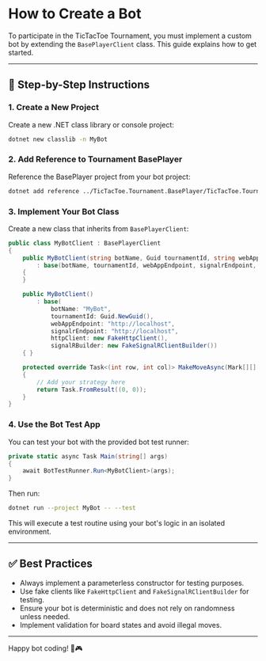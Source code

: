 ﻿# How to Create a Bot

To participate in the TicTacToe Tournament, you must implement a custom bot by extending the `BasePlayerClient` class. This guide explains how to get started.

---

## 🧱 Step-by-Step Instructions

### 1. Create a New Project
Create a new .NET class library or console project:
```bash
dotnet new classlib -n MyBot
```

### 2. Add Reference to Tournament BasePlayer
Reference the BasePlayer project from your bot project:
```bash
dotnet add reference ../TicTacToe.Tournament.BasePlayer/TicTacToe.Tournament.BasePlayer.csproj
```

### 3. Implement Your Bot Class
Create a new class that inherits from `BasePlayerClient`:
```csharp
public class MyBotClient : BasePlayerClient
{
    public MyBotClient(string botName, Guid tournamentId, string webAppEndpoint, string signalrEndpoint, IHttpClient httpClient, ISignalRClientBuilder signalRBuilder)
        : base(botName, tournamentId, webAppEndpoint, signalrEndpoint, httpClient, signalRBuilder)
    {
    }

    public MyBotClient()
        : base(
            botName: "MyBot",
            tournamentId: Guid.NewGuid(),
            webAppEndpoint: "http://localhost",
            signalrEndpoint: "http://localhost",
            httpClient: new FakeHttpClient(),
            signalRBuilder: new FakeSignalRClientBuilder())
    { }

    protected override Task<(int row, int col)> MakeMoveAsync(Mark[][] board)
    {
        // Add your strategy here
        return Task.FromResult((0, 0));
    }
}
```

### 4. Use the Bot Test App
You can test your bot with the provided bot test runner:
```csharp
private static async Task Main(string[] args)
{
    await BotTestRunner.Run<MyBotClient>(args);
}
```
Then run:
```bash
dotnet run --project MyBot -- --test
```

This will execute a test routine using your bot's logic in an isolated environment.

---

## ✅ Best Practices
- Always implement a parameterless constructor for testing purposes.
- Use fake clients like `FakeHttpClient` and `FakeSignalRClientBuilder` for testing.
- Ensure your bot is deterministic and does not rely on randomness unless needed.
- Implement validation for board states and avoid illegal moves.

---

Happy bot coding! 🤖🎮
